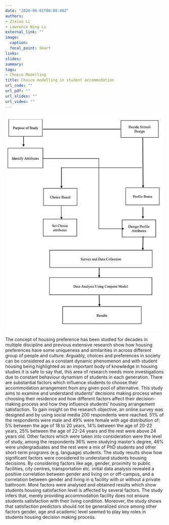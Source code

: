 ```yaml
---
date: "2020-06-01T00:00:00Z"
authors: 
- Zixiao Li
- Lawrence Ning Lu
external_link: ""
image:
  caption: 
  focal_point: Smart
links: 
slides:
summary:
tags:
- Choice Modelling
title: Choice modelling in student accommodation
url_code: ""
url_pdf: ""
url_slides: ""
url_video: ""
---
```


![](plot1.png)

The concept of housing preference has been studied for decades in multiple discipline and previous extensive research show how housing preferences have some uniqueness and similarities in across different group of people and culture. Arguably, choices and preferences in society can be considered as a constant dynamic phenomenon and with student housing being highlighted as an important body of knowledge in housing studies it is safe to say that, this area of research needs more investigations due to constant behaviour dynamism of students in each generation. There are substantial factors which influence students to choose their accommodation arrangement from any given pool of alternative. This study aims to examine and understand students’ decisions making process when choosing their residence and how different factors affect their decision-making process and how they influence students’ housing arrangement satisfaction. To gain insight on the research objective, an online survey was designed and by using social media 200 respondents were reached. 51% of the respondents were male and 49% were female with age distribution of; 5% between the age of 18 to 20 years, 14% between the age of 20-22 years, 25% between the age of 22-24 years and the rest were above 24 years old. Other factors which were taken into consideration were the level of study, among the respondents 36% were studying master’s degree, 46% were undergraduates and the rest were a mix of PhD students and other short-term programs (e.g. language) students. The study results show how significant factors were considered to understand students housing decisions. By considering factors like age, gender, proximity to public facilities, city centres, transportation etc. initial data analysis revealed a positive correlation between gender and living on or off-campus, and a correlation between gender and living in q facility with or without a private bathroom. More factors were analysed and obtained results which show students housing satisfaction level is affected by several factors. The study infers that, merely providing accommodation facility does not ensure students satisfaction with their living condition. Moreover, the study shows that satisfaction predictors should not be generalized since among other factors gender, age and academic level seemed to play key roles in students housing decision making process. 